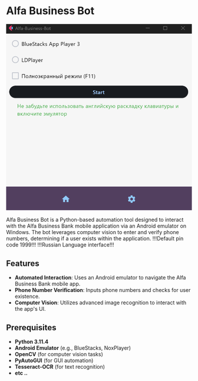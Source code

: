 # Alfa Business Bot
![decs](logo_prev.png)

Alfa Business Bot is a Python-based automation tool designed to interact with the Alfa Business Bank mobile application via an Android emulator on Windows. The bot leverages computer vision to enter and verify phone numbers, determining if a user exists within the application.
!!!Default pin code 1999!!!
!!!Russian Language interface!!!

## Features
- **Automated Interaction**: Uses an Android emulator to navigate the Alfa Business Bank mobile app.
- **Phone Number Verification**: Inputs phone numbers and checks for user existence.
- **Computer Vision**: Utilizes advanced image recognition to interact with the app's UI.

## Prerequisites
- **Python 3.11.4**
- **Android Emulator** (e.g., BlueStacks, NoxPlayer)
- **OpenCV** (for computer vision tasks)
- **PyAutoGUI** (for GUI automation)
- **Tesseract-OCR** (for text recognition)
- **etc ..**